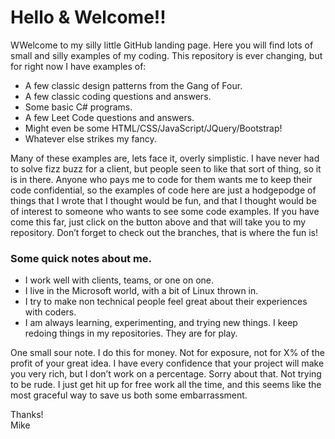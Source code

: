 # Hello & Welcome!!  
WWelcome to my silly little GitHub landing page. Here you will find lots of small and silly examples of my coding. This repository is ever changing, but for right now I have examples of:  
* A few classic design patterns from the Gang of Four.  
* A few classic coding questions and answers.  
* Some basic C# programs.  
* A few Leet Code questions and answers.  
* Might even be some HTML/CSS/JavaScript/JQuery/Bootstrap!  
* Whatever else strikes my fancy.  
  
Many of these examples are, lets face it, overly simplistic. I have never had to solve fizz buzz for a client, but people seen to like that sort of thing, so it is in there. Anyone who pays me to code for them wants me to keep their code confidential, so the examples of code here are just a hodgepodge of things that I wrote that I thought would be fun, and that I thought would be of interest to someone who wants to see some code examples. If you have come this far, just click on the button above and that will take you to my repository. Don’t forget to check out the branches, that is where the fun is!  
  
### Some quick notes about me.  
* I work well with clients, teams, or one on one.  
* I live in the Microsoft world, with a bit of Linux thrown in.  
* I try to make non technical people feel great about their experiences with coders.  
* I am always learning, experimenting, and trying new things. I keep redoing things in my repositories. They are for play.  
    
One small sour note. I do this for money. Not for exposure, not for X% of the profit of your great idea. I have every confidence that your project will make you very rich, but I don’t work on a percentage. Sorry about that. Not trying to be rude. I just get hit up for free work all the time, and this seems like the most graceful way to save us both some embarrassment.  
  
Thanks!  
Mike
     

